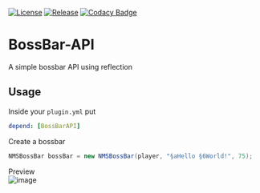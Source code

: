 [![License](https://img.shields.io/github/license/Blackoutburst/BossBar-API.svg)](LICENSE)
[![Release](https://img.shields.io/github/release/Blackoutburst/BossBar-API.svg)](https://github.com/Blackoutburst/BossBar-API/releases)
[![Codacy Badge](https://app.codacy.com/project/badge/Grade/080241be08834e358369f7d2258a22b5)](https://www.codacy.com/gh/Blackoutburst/BossBar-API/dashboard?utm_source=github.com&amp;utm_medium=referral&amp;utm_content=Blackoutburst/BossBar-API&amp;utm_campaign=Badge_Grade)

# BossBar-API
A simple bossbar API using reflection

## Usage
Inside your `plugin.yml` put
```yaml
depend: [BossBarAPI]
```

Create a bossbar
```java
NMSBossBar bossBar = new NMSBossBar(player, "§aHello §6World!", 75);
```

Preview\
![image](https://user-images.githubusercontent.com/30992311/155023030-e2ee8408-2421-4b30-8bce-c8e57913d84a.png)
